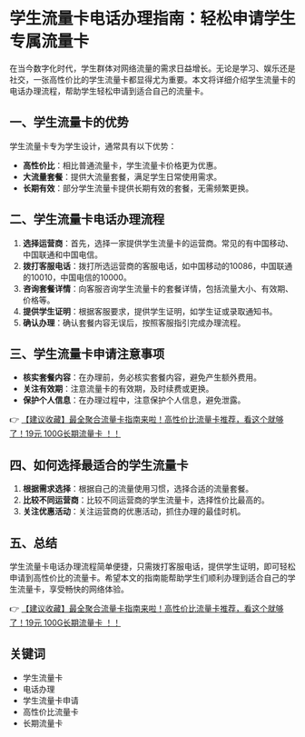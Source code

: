 # 学生流量卡电话办理指南：轻松申请学生专属流量卡

在当今数字化时代，学生群体对网络流量的需求日益增长。无论是学习、娱乐还是社交，一张高性价比的学生流量卡都显得尤为重要。本文将详细介绍学生流量卡的电话办理流程，帮助学生轻松申请到适合自己的流量卡。

## 一、学生流量卡的优势

学生流量卡专为学生设计，通常具有以下优势：
- **高性价比**：相比普通流量卡，学生流量卡价格更为优惠。
- **大流量套餐**：提供大流量套餐，满足学生日常使用需求。
- **长期有效**：部分学生流量卡提供长期有效的套餐，无需频繁更换。

## 二、学生流量卡电话办理流程

1. **选择运营商**：首先，选择一家提供学生流量卡的运营商。常见的有中国移动、中国联通和中国电信。
2. **拨打客服电话**：拨打所选运营商的客服电话，如中国移动的10086，中国联通的10010，中国电信的10000。
3. **咨询套餐详情**：向客服咨询学生流量卡的套餐详情，包括流量大小、有效期、价格等。
4. **提供学生证明**：根据客服要求，提供学生证明，如学生证或录取通知书。
5. **确认办理**：确认套餐内容无误后，按照客服指引完成办理流程。

## 三、学生流量卡申请注意事项

- **核实套餐内容**：在办理前，务必核实套餐内容，避免产生额外费用。
- **关注有效期**：注意流量卡的有效期，及时续费或更换。
- **保护个人信息**：在办理过程中，注意保护个人信息，避免泄露。

👉 [【建议收藏】最全聚合流量卡指南来啦！高性价比流量卡推荐，看这个就够了！19元 100G长期流量卡 ！！](https://bit.ly/Liuliangka)

## 四、如何选择最适合的学生流量卡

1. **根据需求选择**：根据自己的流量使用习惯，选择合适的流量套餐。
2. **比较不同运营商**：比较不同运营商的学生流量卡，选择性价比最高的。
3. **关注优惠活动**：关注运营商的优惠活动，抓住办理的最佳时机。

## 五、总结

学生流量卡电话办理流程简单便捷，只需拨打客服电话，提供学生证明，即可轻松申请到高性价比的流量卡。希望本文的指南能帮助学生们顺利办理到适合自己的学生流量卡，享受畅快的网络体验。

👉 [【建议收藏】最全聚合流量卡指南来啦！高性价比流量卡推荐，看这个就够了！19元 100G长期流量卡 ！！](https://bit.ly/Liuliangka)

## 关键词
- 学生流量卡
- 电话办理
- 学生流量卡申请
- 高性价比流量卡
- 长期流量卡